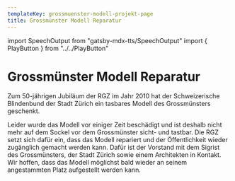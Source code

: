 ```yaml
---
templateKey: grossmuenster-modell-projekt-page
title: Grossmünster Modell Reparatur
---
```

import SpeechOutput from "gatsby-mdx-tts/SpeechOutput"
import { PlayButton } from "../../PlayButton"

<SpeechOutput id="projekt-grossmuenster-modell-reparatur" customPlayButton={PlayButton}>

# Grossmünster Modell Reparatur

Zum 50-jährigen Jubiläum der RGZ im Jahr 2010 hat der Schweizerische Blindenbund der Stadt Zürich ein tasbares Modell des Grossmünsters geschenkt. 

Leider wurde das Modell vor einiger Zeit beschädigt und ist deshalb nicht mehr auf dem Sockel vor dem Grossmünster sicht- und tastbar. Die RGZ setzt sich dafür ein, dass das Modell repariert und der Öffentlichkeit wieder zugänglich gemacht werden kann. Dafür ist der Vorstand mit dem Sigrist des Grossmünsters, der Stadt Zürich sowie einem Architekten in Kontakt. Wir hoffen, dass das Modell möglichst bald wieder an seinem angestammten Platz aufgestellt werden kann. 

</SpeechOutput>